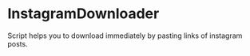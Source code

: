 # InstagramDownloader
Script helps you to download immediately by pasting links of instagram posts.

